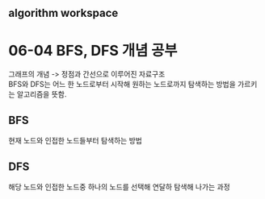 ## algorithm workspace

06-04
BFS, DFS 개념 공부</br>
==================
그래프의 개념
-> 정점과 간선으로 이루어진 자료구조</br>
BFS와 DFS는 어느 한 노드로부터 시작해 원하는 노드로까지 탐색하는 방법을 가르키는 알고리즘을 뜻함.


BFS
---
현재 노드와 인접한 노드들부터 탐색하는 방법 

DFS
---
해당 노드와 인접한 노드중 하나의 노드를 선택해 연달하 탐색해 나가는 과정

